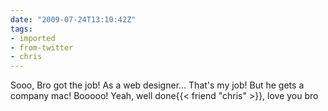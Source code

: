 ```yaml
---
date: "2009-07-24T13:10:42Z"
tags:
- imported
- from-twitter
- chris
---
```

Sooo, Bro got the job\! As a web designer... That's my job\! But he gets a company mac\! Booooo\! Yeah, well done{{< friend "chris" >}}, love you bro
